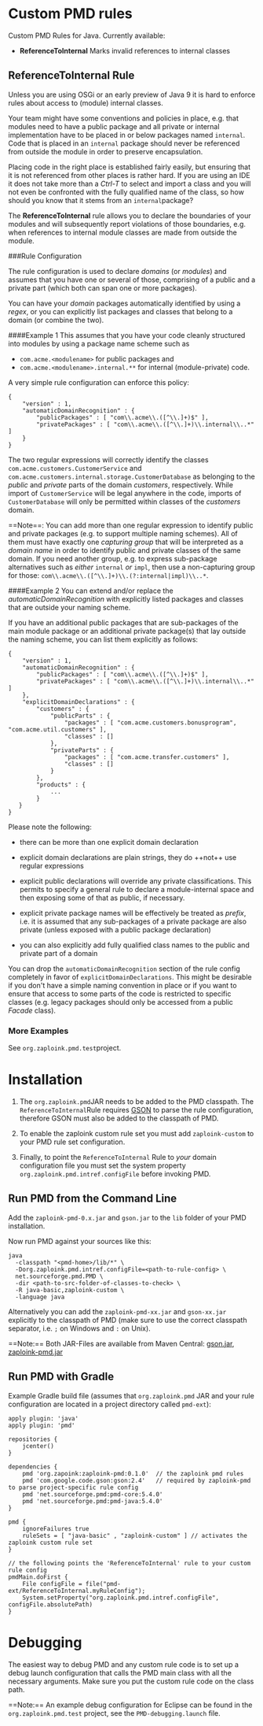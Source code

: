 # Custom PMD rules
Custom PMD Rules for Java. Currently available:
- **ReferenceToInternal** Marks invalid references to internal classes

## ReferenceToInternal Rule
Unless you are using OSGi or an early preview of Java 9 it is hard to enforce rules about access to (module) internal classes.

Your team might have some conventions and policies in place, e.g. that modules need to have a public package and all private or internal implementation have to be placed in or below packages named `internal`. Code that is placed in an `internal` package should never be referenced from outside the module in order to preserve encapsulation.

Placing code in the right place is established fairly easily, but ensuring that it is  not referenced from other places is rather hard. If you are using an IDE it does not take more than a *Ctrl-T* to select and import a class and you will not even be confronted with the fully qualified name of the class, so how should you know that it stems from an `internal`package?

The **ReferenceToInternal** rule allows you to declare the boundaries of your modules and will subsequently report violations of those boundaries, e.g. when references to internal module classes are made from outside the module.

###Rule Configuration

The rule configuration is used to declare *domains* (or *modules*) and assumes that you have one or several of those, comprising of a public and a private part (which both can span one or more packages).

You can have your *domain* packages automatically identified by using a *regex*, or you can explicitly list packages and classes that belong to a domain (or combine the two).

####Example 1
This assumes that you have your code cleanly structured into modules by using a package name scheme such as
- `com.acme.<modulename>` for public packages and
- `com.acme.<modulename>.internal.**` for internal (module-private) code.

A very simple rule configuration can enforce this policy:

```
{
	"version" : 1,
	"automaticDomainRecognition" : {
		"publicPackages" : [ "com\\.acme\\.([^\\.]+)$" ],
		"privatePackages" : [ "com\\.acme\\.([^\\.]+)\\.internal\\..*" ]
	}
}
```

The two regular expressions will correctly identify the classes `com.acme.customers.CustomerService` and `com.acme.customers.internal.storage.CustomerDatabase` as belonging to the *public* and *private* parts of the domain *customers*, respectively. While import of `CustomerService` will be legal anywhere in the code, imports of `CustomerDatabase` will only be permitted within classes of the *customers* domain.

==Note==: You can add more than one regular expression to identify public and private packages (e.g. to support multiple naming schemes). All of them must have exactly one _capturing group_ that will be interpreted as a *domain name* in order to identify public and private classes of the same domain. If you need another group, e.g. to express sub-package alternatives such as *either* `internal` *or* `impl`, then use a non-capturing group for those: `com\\.acme\\.([^\\.]+)\\.(?:internal|impl)\\..*`.

####Example 2
You can extend and/or replace the *automaticDomainRecognition* with explicitly listed packages and classes that are outside your naming scheme.

If you have an additional public packages that are sub-packages of the main module package or an additional private package(s) that lay outside the naming scheme, you can list them explicitly as follows:

```
{
	"version" : 1,
	"automaticDomainRecognition" : {
		"publicPackages" : [ "com\\.acme\\.([^\\.]+)$" ],
		"privatePackages" : [ "com\\.acme\\.([^\\.]+)\\.internal\\..*" ]
	},
	"explicitDomainDeclarations" : {
		"customers" : {
			"publicParts" : {
				"packages" : [ "com.acme.customers.bonusprogram", "com.acme.util.customers" ],
				"classes" : []
			},
			"privateParts" : {
				"packages" : [ "com.acme.transfer.customers" ],
				"classes" : []
			}
		},
        "products" : {
            ...
        }
   }
}
```

Please note the following:
- there can be more than one explicit domain declaration

- explicit domain declarations are plain strings, they do ++not++ use regular expressions

- explicit public declarations will override any private classifications. This permits to specify a general rule to declare a module-internal space and then exposing some of that as public, if necessary.

- explicit private package names will be effectively be treated as *prefix*, i.e. it is assumed that any sub-packages of a private package are also private (unless exposed with a public package declaration)

- you can also explicitly add fully qualified class names to the public and private part of a domain

You can drop the `automaticDomainRecognition` section of the rule config completely in favor of `explicitDomainDeclarations`. This might be desirable if you don't have a simple naming convention in place or if you want to ensure that access to some parts of the code is restricted to specific classes (e.g. legacy packages should only be accessed from a public *Facade* class).

### More Examples
See `org.zaploink.pmd.test`project.

# Installation
1. The `org.zaploink.pmd`JAR needs to be added to the PMD classpath. The `ReferenceToInternal`Rule requires [GSON](https://github.com/google/gson) to parse the rule configuration, therefore GSON must also be added to the classpath of PMD.

1. To enable the zaploink custom rule set you must add `zaploink-custom` to your PMD rule set configuration.

1. Finally, to point the `ReferenceToInternal` Rule to *your* domain configuration file you must set the system property `org.zaploink.pmd.intref.configFile` before invoking PMD.

## Run PMD from the Command Line

Add the `zaploink-pmd-0.x.jar` and `gson.jar` to the `lib` folder of your PMD installation.

Now run PMD against your sources like this:
```
java
  -classpath "<pmd-home>/lib/*" \
  -Dorg.zaploink.pmd.intref.configFile=<path-to-rule-config> \
  net.sourceforge.pmd.PMD \
  -dir <path-to-src-folder-of-classes-to-check> \
  -R java-basic,zaploink-custom \
  -language java
```
Alternatively you can add the `zaploink-pmd-xx.jar` and `gson-xx.jar` explicitly to the classpath of PMD (make sure to use the correct classpath separator, i.e. `;` on Windows and `:` on Unix). 

==Note:== Both JAR-Files are available from Maven Central: [gson.jar](http://mvnrepository.com/artifact/com.google.code.gson/gson), [zaploink-pmd.jar](http://mvnrepository.com/artifact/org.zaploink/zaploink-pmd)

## Run PMD with Gradle

Example Gradle build file (assumes that `org.zaploink.pmd` JAR and your rule configuration are located in a project directory called `pmd-ext`):

```
apply plugin: 'java'
apply plugin: 'pmd'

repositories {
    jcenter()
}

dependencies {
	pmd 'org.zapoink:zaploink-pmd:0.1.0'  // the zaploink pmd rules
	pmd 'com.google.code.gson:gson:2.4'   // required by zaploink-pmd to parse project-specific rule config
	pmd 'net.sourceforge.pmd:pmd-core:5.4.0'
	pmd 'net.sourceforge.pmd:pmd-java:5.4.0'
}

pmd {
	ignoreFailures true
	ruleSets = [ "java-basic" , "zaploink-custom" ] // activates the zaploink custom rule set
}

// the following points the 'ReferenceToInternal' rule to your custom rule config
pmdMain.doFirst {
	File configFile = file("pmd-ext/ReferenceToInternal.myRuleConfig");
	System.setProperty("org.zaploink.pmd.intref.configFile", configFile.absolutePath)
}
```

# Debugging

The easiest way to debug PMD and any custom rule code is to set up a debug launch configuration that calls the PMD main class with all the necessary arguments. Make sure you put the custom rule code on the class path.

==Note:== An example debug configuration for Eclipse can be found in the `org.zaploink.pmd.test` project, see the `PMD-debugging.launch` file.

